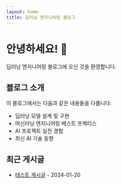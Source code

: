 ```yaml
---
layout: home
title: 딥러닝 엔지니어링 블로그
---
```


# 안녕하세요! 👋

딥러닝 엔지니어링 블로그에 오신 것을 환영합니다.

## 블로그 소개

이 블로그에서는 다음과 같은 내용들을 다룹니다:

- 딥러닝 모델 설계 및 구현
- 머신러닝 엔지니어링 베스트 프랙티스
- AI 프로젝트 실전 경험
- 최신 AI 기술 동향

## 최근 게시글

- [테스트 게시글](/test/) - 2024-01-20 